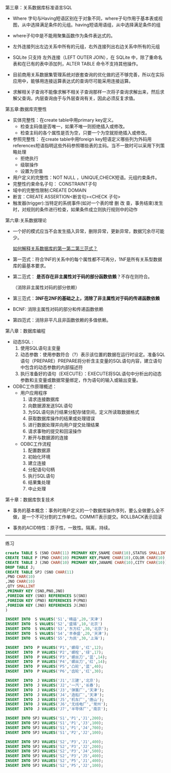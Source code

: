 第三章：关系数据库标准语言SQL

* Where 字句与Having短语区别在于对象不同，where子句作用于基本表或视图，从中选择满足条件的元组。having短语用语组，从中选择满足条件的组
* where子句中是不能用聚集函数作为条件表达式的。
* 左外连接列出左边关系中所有的元组，右外连接列出右边关系中所有的元组
* SQLite 只支持 左外连接（LEFT OUTER JOIN），在 SQLite 中，除了重命名表和在已有的表中添加列，ALTER TABLE 命令不支持其他操作。

* 目前商用关系数据集管理系统对嵌套查询的优化做的还不够完善，所以在实际应用中，能够用连接运算表达式的查询尽可能采用连接运算。
* 求解相关子查询不能像求解不相关子查询那样一次将子查询求解出来，然后求解父查询。内层查询由于与外层查询有关，因此必须反复求值。

第五章:数据库完整性

* 实体完整性：在create table中用primary key定义。
  * 检查主码值是否唯一，如果不唯一则拒绝插入或修改。
  * 检查主码的各个属性是否为空，只要一个为空就拒绝插入或修改。
* 参照完整性： 在create table中用foreign key短语定义哪些列为外码用references短语指明这些外码参照哪些表的主码。当不一致时可以采用下列策略处理
  * 拒绝执行
  * 级联操作
  * 设置为空值
* 用户定义的完整性：NOT NULL ，UNIQUE,CHECK短语。元组约束条件。
* 完整性约束命名子句： CONSTRAINT子句
* 域中的完整性限制:CREATE DOMAIN 
* 断言：CREATE ASSERTION<断言句><CHECK 子句>
* 触发器(trigger):当特定的系统事件(如对一个表的增 删 改 查，事务结束)发生时，对规则的条件进行检查，如果条件成立则执行规则中的动作

第六章:关系数据理论

* 一个好的模式应当不会发生插入异常，删除异常，更新异常，数据冗余尽可能少。

  [如何解释关系数据库的第一第二第三范式？](<https://www.zhihu.com/question/24696366>)

* 第一范式：符合1NF的关系中的每个属性都不可再分，1NF是所有关系型数据库的最基本要求。

* 第二范式： **是否存在非主属性对于码的部分函数依赖**？不存在则符合。

  （消除非主属性对码的部分依赖）

* 第三范式：**3NF在2NF的基础之上，消除了非主属性对于码的传递函数依赖**

* BCNF: 消除主属性对码的部分和传递函数依赖

* 第四范式：消除非平凡且非函数依赖的多值依赖。

第八章：数据库编程

* 动态SQL :
  1. 使用SQL语句主变量
  2. 动态参数：使用参数符合（?）表示该位置的数据在运行时设定。准备SQL语句（PREPARE）PREPARE将分析含主变量的SQL语句内容，建立语句中包含的动态参数的内部描述符
  3. 执行准备好的语句（EXECUTE）：EXECUTE将SQL语句中分析出的动态参数和主变量或数据常量绑定，作为语句的输入或输出变量。
* ODBC工作原理概述：
  * 用户应用程序
    1. 请求连接数据库
    2. 向数据源发送SQL语句
    3. 为SQL语句执行结果分配存储空间，定义所读取数据格式
    4. 获取数据库操作的结果或处理错误
    5. 进行数据处理并向用户提交处理结果
    6. 请求事物的提交和回滚操作
    7. 断开与数据源的连接
  * ODBC工作流程
    1. 配置数据源
    2. 初始化环境
    3. 建立连接
    4. 分配语句句柄
    5. 执行SQL语句
    6. 结果集处理
    7. 中止处理

第十章：数据库恢复技术

* 事务的基本概念：事务时用户定义的一个数据库操作序列，要么全做要么全不做，是一个不可分割的工作单位。COMMIT表示提交。ROLLBACK表示回滚

* 事务的ACID特性：原子性，一致性。隔离，持续。

  





---

练习

```sql
create TABLE S (SNO CHAR(11) PRIMARY KEY,SNAME CHAR(10),STATUS SMALLINT,CITY CHAR(10));
CREATE TABLE P (PNO CHAR(10) PRIMARY KEY,PNAME CHAR(10),COLOR CHAR(10),WEIGHT SMALLINT)
CREATE TABLE J (JNO CHAR(10) PRIMARY KEY,JANAME CHAR(10),CITY CHAR(10));
DROP TABLE J;
CREATE TABLE SPJ (SNO CHAR(11) 
,PNO CHAR(10) 
,JNO CHAR(10) 
,QTY SMALLINT
,PRIMARY KEY (SNO,PNO,JNO)
,FOREIGN KEY (SNO) REFERENCES S(SNO)
,FOREIGN KEY (PNO) REFERENCES P(PNO)
,FOREIGN KEY (JNO) REFERENCES J(JNO)
)

INSERT INTO  S VALUES('S1','精益',20,'天津')
INSERT INTO  S VALUES('S2','盛锡',10,'北京')
INSERT INTO  S VALUES('S3','东方红',30,'北京');
INSERT INTO  S VALUES('S4','丰泰盛',20,'天津');
INSERT INTO  S VALUES('S5','为民',30,'上海');

INSERT  INTO  P VALUES('P1','螺母','红',12);
INSERT  INTO  P VALUES('P2','螺栓','绿',17);
INSERT  INTO  P VALUES('P3','螺丝刀','蓝',14);
INSERT  INTO  P VALUES('P4','螺丝刀','红',14);
INSERT  INTO  P VALUES('P5','凸轮','蓝',40);
INSERT  INTO  P VALUES('P6','齿轮','红',30);

INSERT  INTO  J VALUES('J1','三建','北京');
INSERT  INTO  J VALUES('J2','一汽','长春');
INSERT  INTO  J VALUES('J3','弹簧厂','天津');
INSERT  INTO  J VALUES('J4','造船厂','天津');
INSERT  INTO  J VALUES('J5','机车厂','唐山');
INSERT  INTO  J VALUES('J6','无线电厂','常州');
INSERT  INTO  J VALUES('J7','半导体厂','南京');

INSERT INTO SPJ VALUES('S1','P1','J1',200);
INSERT INTO SPJ VALUES('S1','P1','J3',100);
INSERT INTO SPJ VALUES('S1','P1','J4',700);
INSERT INTO SPJ VALUES('S1','P2','J2',100);

INSERT INTO SPJ VALUES('S2','P3','J1',400);
INSERT INTO SPJ VALUES('S2','P3','J2',200);
INSERT INTO SPJ VALUES('S2','P3','J4',500);
INSERT INTO SPJ VALUES('S2','P3','J5',400);
INSERT INTO SPJ VALUES('S2','P5','J1',400);
INSERT INTO SPJ VALUES('S2','P5','J2',100);
```

